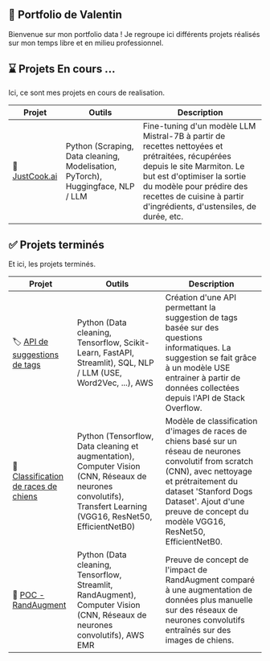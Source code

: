 ## 💼 Portfolio de Valentin

Bienvenue sur mon portfolio data ! Je regroupe ici différents projets réalisés sur mon temps libre et en milieu professionnel.

## ⌛ Projets En cours ...
Ici, ce sont mes projets en cours de realisation.

| Projet  | Outils | Description |
| ------------- | ------------- | ------------- |
| 🍕 [JustCook.ai](https://github.com/vdmt-data/justcook.ai) | Python (Scraping, Data cleaning, Modelisation, PyTorch), Huggingface, NLP / LLM | Fine-tuning d'un modèle LLM Mistral-7B à partir de recettes nettoyées et prétraitées, récupérées depuis le site Marmiton. Le but est d'optimiser la sortie du modèle pour prédire des recettes de cuisine à partir d'ingrédients, d'ustensiles, de durée, etc. |


## ✅ Projets terminés
Et ici, les projets terminés.

| Projet  | Outils | Description |
| ------------- | ------------- | ------------- |
| 🏷️ [API de suggestions de tags](https://github.com/vdmt-data/API-Tag-Suggester-StackOverFlow) | Python (Data cleaning, Tensorflow, Scikit-Learn, FastAPI, Streamlit), SQL, NLP / LLM (USE, Word2Vec, ...), AWS | Création d'une API permettant la suggestion de tags basée sur des questions informatiques. La suggestion se fait grâce à un modèle USE entrainer à partir de données collectées depuis l'API de Stack Overflow. |
| 🐶 [Classification de races de chiens](https://github.com/vdmt-data/Dog-Classification-Model) | Python (Tensorflow, Data cleaning et augmentation), Computer Vision (CNN, Réseaux de neurones convolutifs), Transfert Learning (VGG16, ResNet50, EfficientNetB0) | Modèle de classification d'images de races de chiens basé sur un réseau de neurones convolutif from scratch (CNN), avec nettoyage et prétraitement du dataset 'Stanford Dogs Dataset'. Ajout d'une preuve de concept du modèle VGG16, ResNet50, EfficientNetB0. |
| 🔬 [POC - RandAugment](https://github.com/vdmt-data/POC-RandAugment) | Python (Data cleaning, Tensorflow, Streamlit, RandAugment), Computer Vision (CNN, Réseaux de neurones convolutifs), AWS EMR | Preuve de concept de l'impact de RandAugment comparé à une augmentation de données plus manuelle sur des réseaux de neurones convolutifs entraînés sur des images de chiens. |
